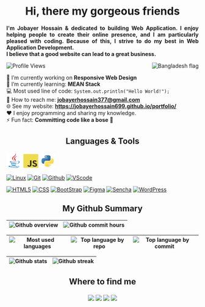 <!-- Welcoming text -->
<h1 align="center" >Hi, there my gorgeous friends</h1>

<!-- My openion -->
<p align="justify"><strong>I'm Jobayer Hossain & dedicated to building Web Application. I enjoy helping people to create their online presence, and I am particularly pleased with coding. Because of this, I strive to do my best in Web Application Development. <br/>
I believe that a good website can lead to a great business.</strong></p> 

<!-- Showoff my country -->
<img align="right" src="https://github.com/jobayerhossain699/jobayerhossain699/assets/114942451/6d125de7-0bb7-4ab7-aae6-b91e4d5b5449" alt="Bangladesh flag">

<!-- My github views -->
![Profile Views](https://komarev.com/ghpvc/?username=jobayerhossain699)

<!-- About me -->
🔭  I’m currently working on  **Responsive Web Design** <br/>
🌱  I’m currently learning:  **MEAN Stack** <br/>
💻  Most used line of code:  `System.out.println("Hello World!");` <br/>
📧  How to reach me:  **jobayerhossain377@gmail.com** <br/>
🌐  See my website:  **https://jobayerhossain699.github.io/portfolio/** <br/>
♥️  I enjoy programming and sharing my knowledge. <br/>
⚡  Fun fact:  **Committing code like a bose** 🚀 <br/>


<!-- Showoff my skillset -->
<h2 align="center">Languages & Tools</h2>

<p align="left">
  <img src="https://raw.githubusercontent.com/devicons/devicon/master/icons/java/java-original.svg" alt="java" width="40" height="40"/> 
  <img src="https://raw.githubusercontent.com/devicons/devicon/master/icons/javascript/javascript-original.svg" alt="python" width="40" height="37"/>
  <img src="https://raw.githubusercontent.com/devicons/devicon/master/icons/python/python-original.svg" alt="python" width="40" height="37"/>
</p>

[![Linux](https://img.shields.io/badge/Linux-FCC624?style=for-the-badge)]("#")
[![Git](https://img.shields.io/badge/Git-F05032?style=for-the-badge)]("#")
[![Github](https://img.shields.io/badge/Github-1A1E22?style=for-the-badge)]("#")
[![VScode](https://img.shields.io/badge/VS_Code-2e7eb2?style=for-the-badge)]("#")

[![HTML5](https://img.shields.io/badge/HTML5-E34F26?style=for-the-badge&labelColor=black&logo=html5&logoColor=E34F26)]("#")
[![CSS](https://img.shields.io/badge/CSS3-1572B6?style=for-the-badge&labelColor=black&logo=css3&logoColor=1572B6)]("#")
[![BootStrap](https://img.shields.io/badge/BootStrap-7952B3?style=for-the-badge&labelColor=black&logo=bootstrap&logoColor=7952B3)]("#")
[![Figma](https://img.shields.io/badge/Figma-F24E1E?style=for-the-badge&labelColor=black&logo=figma&logoColor=F24E1E)]("#")
[![Sencha](https://img.shields.io/badge/Sencha-77AA37?style=for-the-badge&labelColor=black&logo=sencha&logoColor=90C53E)]("#")
[![WordPress](https://img.shields.io/badge/WordPress-21759B?style=for-the-badge&labelColor=black&logo=wordpress&logoColor=21759B)]("#")

<!-- [![Tailwind CSS](https://img.shields.io/badge/Tailwind%20CSS-1c79e3?style=for-the-badge&labelColor=black&logo=tailwindcss&logoColor=06B6D4)]("#") -->

<!-- My github summary -->
<h2 align="center">My Github Summary</h2>

| ![Github overview](https://github-profile-summary-cards.vercel.app/api/cards/profile-details?username=jobayerhossain699&theme=nord_bright) | ![Github commit hours](https://github-profile-summary-cards.vercel.app/api/cards/productive-time?username=jobayerhossain699&theme=nord_bright&utcOffset=6) | 
| ------------- | ------------- |

| ![Most used languages](https://github-readme-stats.vercel.app/api/top-langs?username=jobayerhossain699&title_color=f2f2f2&text_color=fff&langs_count=10&layout=compact&theme=nord) | ![Top language by repo](https://github-profile-summary-cards.vercel.app/api/cards/repos-per-language?username=jobayerhossain699&theme=solarized) | ![Top language by commit](https://github-profile-summary-cards.vercel.app/api/cards/most-commit-language?username=jobayerhossain699&theme=solarized) |
| ------------- | ------------- | ------------- |

| ![Github stats](https://github-readme-stats.vercel.app/api?username=jobayerhossain699&show_icons=true&locale=en&theme=nord&text_color=fff) | ![Github streak](https://github-readme-streak-stats.herokuapp.com/?user=jobayerhossain699&theme=nord) |
| ------------- | ------------- |


<!-- My all contacts -->
<h2 align="center">Where to find me</h2>

<p align="center" style="margin: 20px;">
  <a href="mailto:jobayerhossain377@gmail.com"><img align="center" src="https://img.shields.io/badge/Gmail-EA4335?style=for-the-badge&logo=gmail&logoColor=white"/></a>
    <a href="https://www.linkedin.com/in/jobayerhossain699/"><img align="center" src="https://img.shields.io/badge/LinkedIn-0A66C2?style=for-the-badge&logo=linkedin&logoColor=white"/></a>
    <a href="https://www.facebook.com/jobayerhossain699/"><img align="center" src="https://img.shields.io/badge/Facebook-1877F2?style=for-the-badge&logo=facebook&logoColor=white"/></a>
    <a href="https://www.hackerrank.com/jobayerhossain69/"><img align="center" src="https://img.shields.io/badge/Hackerrank-00b34d?style=for-the-badge&logo=hackerrank&logoColor=white"/></a>
</p>

<!-- [![Behance](https://img.shields.io/badge/Behance-1769FF?style=for-the-badge&logo=behance&logoColor=white)](https://www.behance.net/jobayerhossain22)
[![Dribble](https://img.shields.io/badge/Dribbble-EA4C89?style=for-the-badge&logo=dribbble&logoColor=white)](https://dribbble.com/jobayerhossain699) -->
